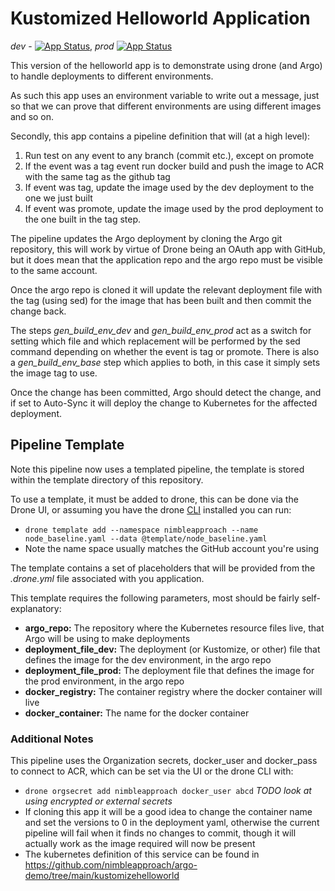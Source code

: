 # Kustomized Helloworld Application

*dev* - [![App Status](https://argo.paulpbrandon.uk/api/badge?name=helloworld-dev&revision=true)](https://argo.paulpbrandon.uk/applications/helloworld-dev), *prod* [![App Status](https://argo.paulpbrandon.uk/api/badge?name=helloworld-dev&revision=true)](https://argo.paulpbrandon.uk/applications/helloworld-prod)

This version of the helloworld app is to demonstrate using drone (and Argo) to handle deployments to different environments.

As such this app uses an environment variable to write out a message, just so that we can prove that different environments are using different images and so on.

Secondly, this app contains a pipeline definition that will (at a high level):
1. Run test on any event to any branch (commit etc.), except on promote
2. If the event was a tag event run docker build and push the image to ACR with the same tag as the github tag
3. If event was tag, update the image used by the dev deployment to the one we just built
4. If event was promote, update the image used by the prod deployment to the one built in the tag step.

The pipeline updates the Argo deployment by cloning the Argo git repository, this will work by virtue of Drone being an OAuth app with GitHub, but it does mean that the application repo and the argo repo must be visible to the same account.

Once the argo repo is cloned it will update the relevant deployment file with the tag (using sed) for the image that has been built and then commit the change back.

The steps *gen_build_env_dev* and *gen_build_env_prod* act as a switch for setting which file and which replacement will be performed by the sed command depending on whether the event is tag or promote. There is also a *gen_build_env_base* step which applies to both, in this case it simply sets the image tag to use.

Once the change has been committed, Argo should detect the change, and if set to Auto-Sync it will deploy the change to Kubernetes for the affected deployment.

## Pipeline Template
Note this pipeline now uses a templated pipeline, the template is stored within the template directory of this repository.

To use a template, it must be added to drone, this can be done via the Drone UI, or assuming you have the drone [CLI](https://docs.drone.io/cli/install/) installed you can run:
- `drone template add --namespace nimbleapproach --name node_baseline.yaml --data @template/node_baseline.yaml`
- Note the name space usually matches the GitHub account you're using

The template contains a set of placeholders that will be provided from the *.drone.yml* file associated with you application.

This template requires the following parameters, most should be fairly self-explanatory:
- **argo_repo:** The repository where the Kubernetes resource files live, that Argo will be using to make deployments
- **deployment_file_dev:** The deployment (or Kustomize, or other) file that defines the image for the dev environment, in the argo repo
- **deployment_file_prod:** The deployment file that defines the image for the prod environment, in the argo repo
- **docker_registry:** The container registry where the docker container will live 
- **docker_container:** The name for the docker container

### Additional Notes
This pipeline uses the Organization secrets, docker_user and docker_pass to connect to ACR, which can be set via the UI or the drone CLI with:
- `drone orgsecret add nimbleapproach docker_user abcd`
*TODO look at using encrypted or external secrets*
- If cloning this app it will be a good idea to change the container name and set the versions to 0 in the deployment yaml, otherwise the current pipeline will fail when it finds no changes to commit, though it will actually work as the image required will now be present
- The kubernetes definition of this service can be found in https://github.com/nimbleapproach/argo-demo/tree/main/kustomizehelloworld
